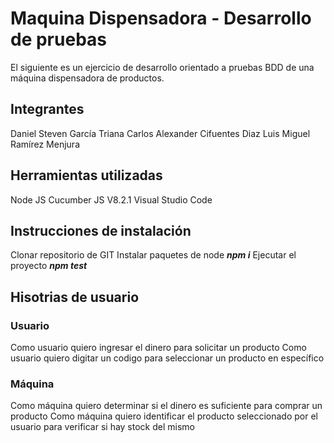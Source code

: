 # Maquina Dispensadora - Desarrollo de pruebas
El siguiente es un ejercicio de desarrollo orientado a pruebas BDD de una máquina dispensadora de productos.

## Integrantes
Daniel Steven García Triana
Carlos Alexander Cifuentes Diaz
Luis Miguel Ramírez Menjura

## Herramientas utilizadas
Node JS
Cucumber JS V8.2.1
Visual Studio Code

## Instrucciones de instalación
Clonar repositorio de GIT
Instalar paquetes de node **_npm i_**
Ejecutar el proyecto **_npm test_**

## Hisotrias de usuario
### Usuario
Como usuario quiero ingresar el dinero para solicitar un producto
Como usuario quiero digitar un codigo para seleccionar un producto en específico
### Máquina
Como máquina quiero determinar si el dinero es suficiente para comprar un producto
Como máquina quiero identificar el producto seleccionado por el usuario para verificar si hay stock del mismo